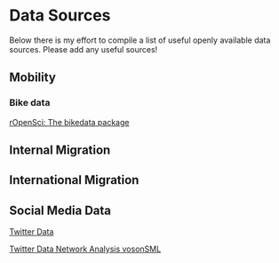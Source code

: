 # Data Sources

Below there is my effort to compile a list of useful openly available data sources. Please add any useful sources!

## Mobility

### Bike data
[rOpenSci: The bikedata package](https://docs.ropensci.org/bikedata/index.html)

## Internal Migration

## International Migration

## Social Media Data

[Twitter Data](https://cran.r-project.org/web/packages/rtweet/index.html)

[Twitter Data Network Analysis vosonSML](https://vosonlab.github.io/vosonSML/articles/Intro-to-vosonSML.html#twitter-1)
